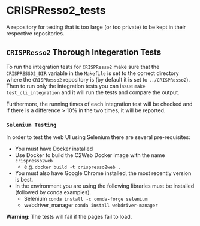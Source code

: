 # CRISPResso2_tests

A repository for testing that is too large (or too private) to be kept in their respective repositories.

## `CRISPResso2` Thorough Integeration Tests

To run the integration tests for `CRISPResso2` make sure that the `CRISPRESSO2_DIR` variable in the `Makefile` is set to the correct directory where the `CRISPResso2` repository is (by default it is set to `../CRISPResso2`).
Then to run only the integration tests you can issue `make test_cli_integration` and it will run the tests and compare the output.

Furthermore, the running times of each integration test will be checked and if there is a difference > 10% in the two times, it will be reported.


### `Selenium Testing`

In order to test the web UI using Selenium there are several pre-requisites:

+ You must have Docker installed
+ Use Docker to build the C2Web Docker image with the name `crispresso2web`
  + e.g. `docker build -t crispresso2web .`
+ You must also have Google Chrome installed, the most recently version is best.
+ In the environment you are using the following libraries must be installed (followed by conda examples).
  + Selenium `conda install -c conda-forge selenium`
  + webdriver_manager `conda install webdriver-manager`

**Warning:** The tests will fail if the pages fail to load.